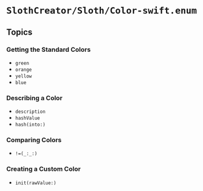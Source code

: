 # ``SlothCreator/Sloth/Color-swift.enum``

## Topics

### Getting the Standard Colors

- ``green``
- ``orange``
- ``yellow``
- ``blue``

### Describing a Color

- ``description``
- ``hashValue``
- ``hash(into:)``

### Comparing Colors

- ``!=(_:_:)``

### Creating a Custom Color

- ``init(rawValue:)``

